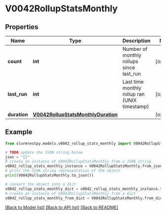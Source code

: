 # V0042RollupStatsMonthly


## Properties

Name | Type | Description | Notes
------------ | ------------- | ------------- | -------------
**count** | **int** | Number of monthly rollups since last_run | [optional]
**last_run** | **int** | Last time monthly rollup ran (UNIX timestamp) | [optional]
**duration** | [**V0042RollupStatsMonthlyDuration**](V0042RollupStatsMonthlyDuration.md) |  | [optional]

## Example

```python
from slurmrestpy.models.v0042_rollup_stats_monthly import V0042RollupStatsMonthly

# TODO update the JSON string below
json = "{}"
# create an instance of V0042RollupStatsMonthly from a JSON string
v0042_rollup_stats_monthly_instance = V0042RollupStatsMonthly.from_json(json)
# print the JSON string representation of the object
print(V0042RollupStatsMonthly.to_json())

# convert the object into a dict
v0042_rollup_stats_monthly_dict = v0042_rollup_stats_monthly_instance.to_dict()
# create an instance of V0042RollupStatsMonthly from a dict
v0042_rollup_stats_monthly_from_dict = V0042RollupStatsMonthly.from_dict(v0042_rollup_stats_monthly_dict)
```
[[Back to Model list]](../README.md#documentation-for-models) [[Back to API list]](../README.md#documentation-for-api-endpoints) [[Back to README]](../README.md)


